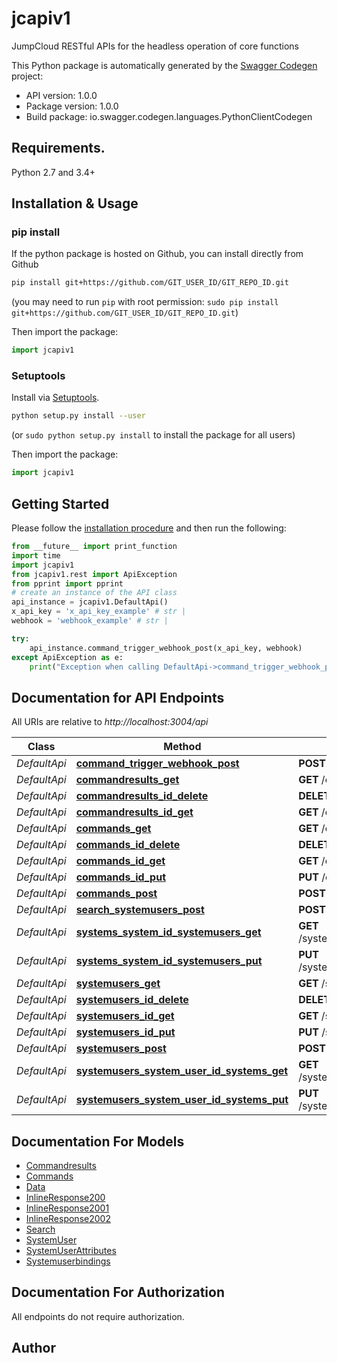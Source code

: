 # jcapiv1
JumpCloud RESTful APIs for the headless operation of core functions

This Python package is automatically generated by the [Swagger Codegen](https://github.com/swagger-api/swagger-codegen) project:

- API version: 1.0.0
- Package version: 1.0.0
- Build package: io.swagger.codegen.languages.PythonClientCodegen

## Requirements.

Python 2.7 and 3.4+

## Installation & Usage
### pip install

If the python package is hosted on Github, you can install directly from Github

```sh
pip install git+https://github.com/GIT_USER_ID/GIT_REPO_ID.git
```
(you may need to run `pip` with root permission: `sudo pip install git+https://github.com/GIT_USER_ID/GIT_REPO_ID.git`)

Then import the package:
```python
import jcapiv1 
```

### Setuptools

Install via [Setuptools](http://pypi.python.org/pypi/setuptools).

```sh
python setup.py install --user
```
(or `sudo python setup.py install` to install the package for all users)

Then import the package:
```python
import jcapiv1
```

## Getting Started

Please follow the [installation procedure](#installation--usage) and then run the following:

```python
from __future__ import print_function
import time
import jcapiv1
from jcapiv1.rest import ApiException
from pprint import pprint
# create an instance of the API class
api_instance = jcapiv1.DefaultApi()
x_api_key = 'x_api_key_example' # str | 
webhook = 'webhook_example' # str | 

try:
    api_instance.command_trigger_webhook_post(x_api_key, webhook)
except ApiException as e:
    print("Exception when calling DefaultApi->command_trigger_webhook_post: %s\n" % e)

```

## Documentation for API Endpoints

All URIs are relative to *http://localhost:3004/api*

Class | Method | HTTP request | Description
------------ | ------------- | ------------- | -------------
*DefaultApi* | [**command_trigger_webhook_post**](docs/DefaultApi.md#command_trigger_webhook_post) | **POST** /command/trigger/{webhook} | 
*DefaultApi* | [**commandresults_get**](docs/DefaultApi.md#commandresults_get) | **GET** /commandresults | 
*DefaultApi* | [**commandresults_id_delete**](docs/DefaultApi.md#commandresults_id_delete) | **DELETE** /commandresults/{id} | 
*DefaultApi* | [**commandresults_id_get**](docs/DefaultApi.md#commandresults_id_get) | **GET** /commandresults/{id} | 
*DefaultApi* | [**commands_get**](docs/DefaultApi.md#commands_get) | **GET** /commands/ | 
*DefaultApi* | [**commands_id_delete**](docs/DefaultApi.md#commands_id_delete) | **DELETE** /commands/{id} | 
*DefaultApi* | [**commands_id_get**](docs/DefaultApi.md#commands_id_get) | **GET** /commands/{id} | 
*DefaultApi* | [**commands_id_put**](docs/DefaultApi.md#commands_id_put) | **PUT** /commands/{id} | 
*DefaultApi* | [**commands_post**](docs/DefaultApi.md#commands_post) | **POST** /commands/ | 
*DefaultApi* | [**search_systemusers_post**](docs/DefaultApi.md#search_systemusers_post) | **POST** /search/systemusers | 
*DefaultApi* | [**systems_system_id_systemusers_get**](docs/DefaultApi.md#systems_system_id_systemusers_get) | **GET** /systems/{systemID}/systemusers | 
*DefaultApi* | [**systems_system_id_systemusers_put**](docs/DefaultApi.md#systems_system_id_systemusers_put) | **PUT** /systems/{systemID}/systemusers | 
*DefaultApi* | [**systemusers_get**](docs/DefaultApi.md#systemusers_get) | **GET** /systemusers | 
*DefaultApi* | [**systemusers_id_delete**](docs/DefaultApi.md#systemusers_id_delete) | **DELETE** /systemusers/{id} | 
*DefaultApi* | [**systemusers_id_get**](docs/DefaultApi.md#systemusers_id_get) | **GET** /systemusers/{id} | 
*DefaultApi* | [**systemusers_id_put**](docs/DefaultApi.md#systemusers_id_put) | **PUT** /systemusers/{id} | 
*DefaultApi* | [**systemusers_post**](docs/DefaultApi.md#systemusers_post) | **POST** /systemusers | 
*DefaultApi* | [**systemusers_system_user_id_systems_get**](docs/DefaultApi.md#systemusers_system_user_id_systems_get) | **GET** /systemusers/{systemUserID}/systems | 
*DefaultApi* | [**systemusers_system_user_id_systems_put**](docs/DefaultApi.md#systemusers_system_user_id_systems_put) | **PUT** /systemusers/{systemUserID}/systems | 


## Documentation For Models

 - [Commandresults](docs/Commandresults.md)
 - [Commands](docs/Commands.md)
 - [Data](docs/Data.md)
 - [InlineResponse200](docs/InlineResponse200.md)
 - [InlineResponse2001](docs/InlineResponse2001.md)
 - [InlineResponse2002](docs/InlineResponse2002.md)
 - [Search](docs/Search.md)
 - [SystemUser](docs/SystemUser.md)
 - [SystemUserAttributes](docs/SystemUserAttributes.md)
 - [Systemuserbindings](docs/Systemuserbindings.md)


## Documentation For Authorization

 All endpoints do not require authorization.


## Author




